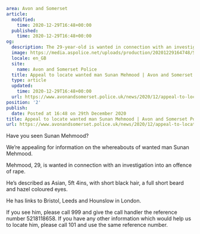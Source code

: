 ```yaml
area: Avon and Somerset
article:
  modified:
    time: 2020-12-29T16:48+00:00
  published:
    time: 2020-12-29T16:48+00:00
og:
  description: The 29-year-old is wanted in connection with an investigation into a rape offence.
  image: https://media.aspolice.net/uploads/production/20201229164748/Sunan-Mehmood-website.jpg
  locale: en_GB
  site:
    name: Avon and Somerset Police
  title: Appeal to locate wanted man Sunan Mehmood | Avon and Somerset Police
  type: article
  updated:
    time: 2020-12-29T16:48+00:00
  url: https://www.avonandsomerset.police.uk/news/2020/12/appeal-to-locate-wanted-man-sunan-mehmood/
position: '2'
publish:
  date: Posted at 16:48 on 29th December 2020
title: Appeal to locate wanted man Sunan Mehmood | Avon and Somerset Police
url: https://www.avonandsomerset.police.uk/news/2020/12/appeal-to-locate-wanted-man-sunan-mehmood/
```

Have you seen Sunan Mehmood?

We’re appealing for information on the whereabouts of wanted man Sunan Mehmood.

Mehmood, 29, is wanted in connection with an investigation into an offence of rape.

He’s described as Asian, 5ft 4ins, with short black hair, a full short beard and hazel coloured eyes.

He has links to Bristol, Leeds and Hounslow in London.

If you see him, please call 999 and give the call handler the reference number 5218118658. If you have any other information which would help us to locate him, please call 101 and use the same reference number.
